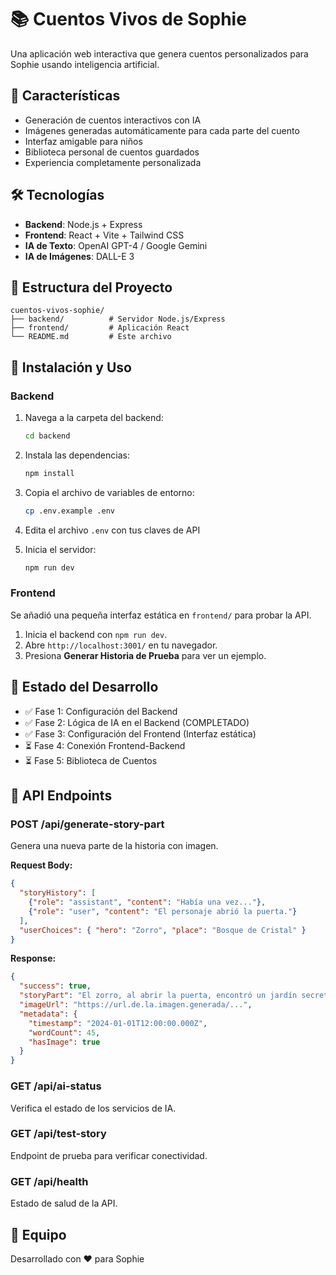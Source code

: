 # 📚 Cuentos Vivos de Sophie

Una aplicación web interactiva que genera cuentos personalizados para Sophie usando inteligencia artificial.

## 🌟 Características

- Generación de cuentos interactivos con IA
- Imágenes generadas automáticamente para cada parte del cuento
- Interfaz amigable para niños
- Biblioteca personal de cuentos guardados
- Experiencia completamente personalizada

## 🛠️ Tecnologías

- **Backend**: Node.js + Express
- **Frontend**: React + Vite + Tailwind CSS
- **IA de Texto**: OpenAI GPT-4 / Google Gemini
- **IA de Imágenes**: DALL-E 3

## 📁 Estructura del Proyecto

```
cuentos-vivos-sophie/
├── backend/          # Servidor Node.js/Express
├── frontend/         # Aplicación React
└── README.md         # Este archivo
```

## 🚀 Instalación y Uso

### Backend

1. Navega a la carpeta del backend:
   ```bash
   cd backend
   ```

2. Instala las dependencias:
   ```bash
   npm install
   ```

3. Copia el archivo de variables de entorno:
   ```bash
   cp .env.example .env
   ```

4. Edita el archivo `.env` con tus claves de API

5. Inicia el servidor:
   ```bash
   npm run dev
   ```

### Frontend

Se añadió una pequeña interfaz estática en `frontend/` para probar la API.

1. Inicia el backend con `npm run dev`.
2. Abre `http://localhost:3001/` en tu navegador.
3. Presiona **Generar Historia de Prueba** para ver un ejemplo.

## 📝 Estado del Desarrollo

- ✅ Fase 1: Configuración del Backend
- ✅ Fase 2: Lógica de IA en el Backend (COMPLETADO)
- ✅ Fase 3: Configuración del Frontend (Interfaz estática)
- ⏳ Fase 4: Conexión Frontend-Backend
- ⏳ Fase 5: Biblioteca de Cuentos

## 🔧 API Endpoints

### POST /api/generate-story-part
Genera una nueva parte de la historia con imagen.

**Request Body:**
```json
{
  "storyHistory": [
    {"role": "assistant", "content": "Había una vez..."},
    {"role": "user", "content": "El personaje abrió la puerta."}
  ],
  "userChoices": { "hero": "Zorro", "place": "Bosque de Cristal" }
}
```

**Response:**
```json
{
  "success": true,
  "storyPart": "El zorro, al abrir la puerta, encontró un jardín secreto...",
  "imageUrl": "https://url.de.la.imagen.generada/...",
  "metadata": {
    "timestamp": "2024-01-01T12:00:00.000Z",
    "wordCount": 45,
    "hasImage": true
  }
}
```

### GET /api/ai-status
Verifica el estado de los servicios de IA.

### GET /api/test-story
Endpoint de prueba para verificar conectividad.

### GET /api/health
Estado de salud de la API.

## 👥 Equipo

Desarrollado con ❤️ para Sophie


